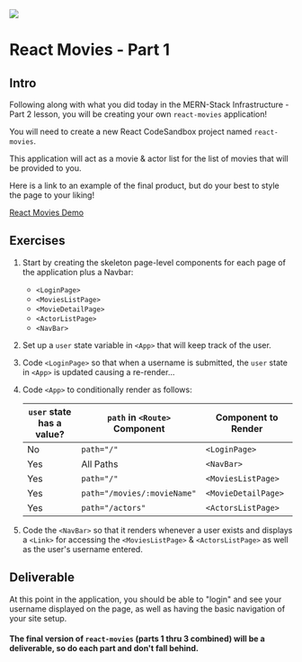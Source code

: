 <img src="https://images.unsplash.com/photo-1542204165-65bf26472b9b?ixid=MnwxMjA3fDB8MHxwaG90by1wYWdlfHx8fGVufDB8fHx8&ixlib=rb-1.2.1&auto=format&fit=crop&w=1267&q=80">

# React Movies - Part 1

## Intro

Following along with what you did today in the MERN-Stack Infrastructure - Part 2 lesson, you will be creating your own `react-movies` application!

You will need to create a new React CodeSandbox project named `react-movies`.

This application will act as a movie & actor list for the list of movies that will be provided to you.

Here is a link to an example of the final product, but do your best to style the page to your liking!

[React Movies Demo](https://2i5en.csb.app/)


## Exercises

1. Start by creating the skeleton page-level components for each page of the application plus a Navbar:
	- `<LoginPage>`
	- `<MoviesListPage>`
	- `<MovieDetailPage>`
	- `<ActorListPage>`
	- `<NavBar>`

2. Set up a `user` state variable in `<App>` that will keep track of the user.

3. Code `<LoginPage>` so that when a username is submitted, the `user` state in `<App>` is updated causing a re-render...

4. Code `<App>` to conditionally render as follows:

    | `user` state has a value?  | `path` in `<Route>` Component | Component to Render |
    |---|---|---|
    | No | `path="/"`| `<LoginPage>`|
    | Yes | All Paths | `<NavBar>`|
    | Yes | `path="/"`| `<MoviesListPage>`|
    | Yes | `path="/movies/:movieName"`| `<MovieDetailPage>`|
    | Yes | `path="/actors"` | `<ActorsListPage>`|

5. Code the `<NavBar>` so that it renders whenever a user exists and displays a `<Link>` for accessing the `<MoviesListPage>` & `<ActorsListPage>` as well as the user's username entered.

## Deliverable

At this point in the application, you should be able to "login" and see your username displayed on the page, as well as having the basic navigation of your site setup.

#### The final version of `react-movies` (parts 1 thru 3 combined) will be a deliverable, so do each part and don't fall behind.
